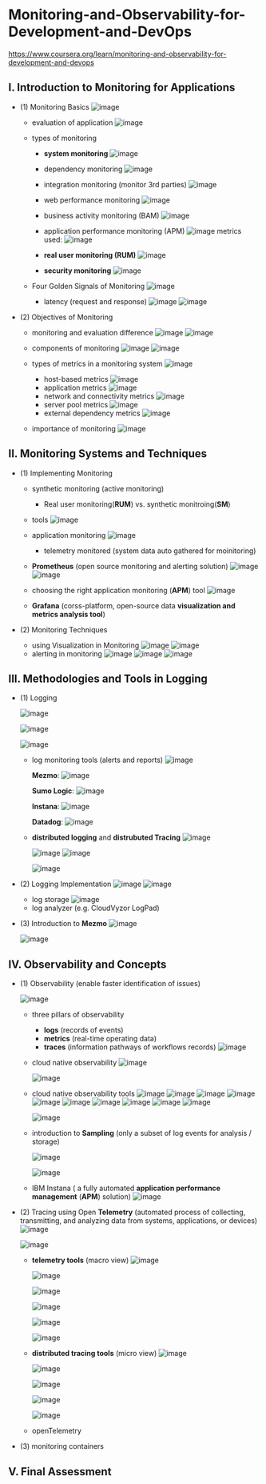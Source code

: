 # Monitoring-and-Observability-for-Development-and-DevOps
https://www.coursera.org/learn/monitoring-and-observability-for-development-and-devops

## I. Introduction to Monitoring for Applications
- (1) Monitoring Basics
  ![image](https://github.com/user-attachments/assets/4f25f8d7-79ca-45fe-a3fb-c7d6667f075a)
  - evaluation of application
    ![image](https://github.com/user-attachments/assets/aff142b5-004f-4f1c-a105-1948a639c456)

  - types of monitoring
    - **system monitoring**
      ![image](https://github.com/user-attachments/assets/1ccca0e8-2165-47ab-af89-db756960a03f)
    - dependency monitoring
      ![image](https://github.com/user-attachments/assets/7156eff5-68a3-4472-8a94-4ae87186652a)
    - integration monitoring (monitor 3rd parties)
      ![image](https://github.com/user-attachments/assets/1e5370b5-578b-454c-891c-d99641c46d1a)
    - web performance monitoring
      ![image](https://github.com/user-attachments/assets/1000ea73-f4e6-4b9a-98e0-0812030253a1)
    - business activity monitoring (BAM)
      ![image](https://github.com/user-attachments/assets/88a8561b-312c-4e27-b792-dbedcec82420)
    - application performance monitoring (APM)
      ![image](https://github.com/user-attachments/assets/2be6d359-900b-40aa-af81-7d8ed72ae869)
      metrics used:
      ![image](https://github.com/user-attachments/assets/5038589a-b2c0-4466-8451-090a278cb175)

    - **real user monitoring (RUM)**
      ![image](https://github.com/user-attachments/assets/c52741bb-b030-4013-a085-fe3a1b4c7371)
    - **security monitoring**
      ![image](https://github.com/user-attachments/assets/7c0a0278-df6d-4763-a923-e83440613115)

  - Four Golden Signals of Monitoring
     ![image](https://github.com/user-attachments/assets/386b95c9-0d75-47b9-98ca-d08b25ea9c71)
     - latency (request and response)
       ![image](https://github.com/user-attachments/assets/9b710220-d2b2-41ae-bd5f-0bd7904c3d0d)
     ![image](https://github.com/user-attachments/assets/0e34a11e-32a8-4e19-8633-2d29ec463199)

- (2) Objectives of Monitoring
  - monitoring and evaluation difference
    ![image](https://github.com/user-attachments/assets/e19759de-b292-4ab3-9cdc-96b7e2c8807a)
    ![image](https://github.com/user-attachments/assets/3333ede0-7985-4aff-a4f4-bbc9434b0be4)

  - components of monitoring
    ![image](https://github.com/user-attachments/assets/712ce8e3-dc75-4814-9046-f8895b857e68)
    ![image](https://github.com/user-attachments/assets/0ecc86ee-3a38-4d7d-8ceb-4cfbd3ec8e94)

  - types of metrics in a monitoring system
    ![image](https://github.com/user-attachments/assets/9b39da75-474f-4100-93b4-5755002b3342)
    - host-based metrics
      ![image](https://github.com/user-attachments/assets/6df5aab7-b261-4608-a0fb-cd63a56c9b42)
    - application metrics
      ![image](https://github.com/user-attachments/assets/c0418c20-b777-4480-9951-d008f3dbf1e2)
    - network and connectivity metrics
      ![image](https://github.com/user-attachments/assets/0fb6f5ec-6c64-42b2-8fd8-1f6958fdfc10)
    - server pool metrics
      ![image](https://github.com/user-attachments/assets/20867e8f-0e7c-4682-91cb-9a792312dc34)
    - external dependency metrics
      ![image](https://github.com/user-attachments/assets/631dfe20-ad2d-40cd-b1e5-9d0fb3752728)

  - importance of monitoring
    ![image](https://github.com/user-attachments/assets/399da906-e629-4e91-b5f6-5a4e55bf1568)

  
## II. Monitoring Systems and Techniques
- (1) Implementing Monitoring
  - synthetic monitoring (active monitoring)
    - Real user monitoring(**RUM**) vs. synthetic monitroing(**SM**)
  - tools
    ![image](https://github.com/user-attachments/assets/eb025438-ed3d-48b6-bf23-9bcb85f98a77)
  - application monitoring
    ![image](https://github.com/user-attachments/assets/8c0d7613-3789-4aaa-b956-93034410df2e)
    - telemetry monitored (system data auto gathered for moinitoring)
  - **Prometheus** (open source monitoring and alerting solution)
      ![image](https://github.com/user-attachments/assets/b40db4cb-f82a-4b20-b112-38afc6d1b364)
    ![image](https://github.com/user-attachments/assets/4942a546-42ca-4ca0-9c85-63fa03738d64)

  - choosing the right application monitoring (**APM**) tool
    ![image](https://github.com/user-attachments/assets/a20e3218-2590-48c9-8511-280a99c5a889)
  - **Grafana** (corss-platform, open-source data **visualization and metrics analysis tool**)
 
- (2) Monitoring Techniques
  - using Visualization in Monitoring
    ![image](https://github.com/user-attachments/assets/e7d9d2ce-c48c-493d-8a3a-092ac441d8be)
    ![image](https://github.com/user-attachments/assets/c4957430-11b5-439a-868b-52ae3fb35164)
  - alerting in monitoring
    ![image](https://github.com/user-attachments/assets/75f65afe-4ccf-4e04-a60e-c2d4b787d7a8)
    ![image](https://github.com/user-attachments/assets/77fb8dc1-f2be-4e38-9bfa-5dcfd4f93891)
    ![image](https://github.com/user-attachments/assets/69f74298-4416-46ca-863c-00ed50a900af)


## III. Methodologies and Tools in Logging
- (1) Logging
  
  
  ![image](https://github.com/user-attachments/assets/a7145c12-4294-43b4-818e-b0f087d96c09)

  ![image](https://github.com/user-attachments/assets/f983ea9a-fea1-4cfc-b6e1-af1e523faf43)

  ![image](https://github.com/user-attachments/assets/5a73c650-93b0-4050-9cb2-8a6a68ccbbb9)
  - log monitoring tools (alerts and reports)
    ![image](https://github.com/user-attachments/assets/7a22b23d-f5cd-4a7a-802e-40236e81b353)

    **Mezmo**:
    ![image](https://github.com/user-attachments/assets/a259049b-605b-4fb4-977b-f63dfa83ffe8)

    **Sumo Logic**:
    ![image](https://github.com/user-attachments/assets/1f681c53-6c71-4d03-9ff5-92e5243f16b5)

    **Instana**:
    ![image](https://github.com/user-attachments/assets/835833d6-f091-40b0-a1bd-be372795ddd1)

    **Datadog**:
    ![image](https://github.com/user-attachments/assets/e34b1fb9-a29e-4cb6-8787-36fa7aec7a70)

  - **distributed logging** and **distrubuted Tracing**
    ![image](https://github.com/user-attachments/assets/f0aa9379-c7d8-488b-8684-30ef5dc66fe6)

    ![image](https://github.com/user-attachments/assets/2a2dacaa-81a6-41e2-8afb-c45364b8378b)
    ![image](https://github.com/user-attachments/assets/6cb4641c-9302-44a9-bee1-a8c314615880)


    ![image](https://github.com/user-attachments/assets/e3c9846f-30b5-4ca5-806c-3a03d6813b0c)


  
   
    

  

    


- (2) Logging Implementation
  ![image](https://github.com/user-attachments/assets/1442c714-6b6b-4ee6-bfa4-bd932ff1235e)
  ![image](https://github.com/user-attachments/assets/570b03d8-11d1-4154-8640-9dcd2c0e4314)

  - log storage
    ![image](https://github.com/user-attachments/assets/23b9b40c-0598-46bd-af61-b638d5611e2d)
  - log analyzer (e.g. CloudVyzor LogPad)
    
- (3) Introduction to **Mezmo**
  ![image](https://github.com/user-attachments/assets/343a9886-4aa2-4bb3-9e10-1b6972cab81f)

  ![image](https://github.com/user-attachments/assets/14a3a9b8-fc82-4560-b105-843704e26f2d)

  

## IV. Observability and Concepts
- (1) Observability (enable faster identification of issues)

  ![image](https://github.com/user-attachments/assets/26ba9c7a-491b-456a-b771-850c170cb54c)

    - three pillars of observability
      - **logs** (records of events)
      - **metrics** (real-time operating data)
      - **traces** (information pathways of workflows records)
        ![image](https://github.com/user-attachments/assets/a4edae99-6d10-4f63-b7ed-489f902e3017)

    - cloud native observability
      ![image](https://github.com/user-attachments/assets/68b7f4a6-2230-45d3-ac80-4bab4fcfc7e6)

      ![image](https://github.com/user-attachments/assets/6033ef5c-bfe3-4621-8fbe-34a5b24362f0)

    - cloud native observability tools
      ![image](https://github.com/user-attachments/assets/1837eb85-2be3-4123-94ea-b1c442b74126)
      ![image](https://github.com/user-attachments/assets/ef7dcf29-3122-442b-9897-93e214879217)
      ![image](https://github.com/user-attachments/assets/bcbb2abd-6384-41f4-b1af-e6e66de178a4)
      ![image](https://github.com/user-attachments/assets/3db16160-5745-4b86-a307-ff29db324826)
      ![image](https://github.com/user-attachments/assets/061607f4-609b-4200-a7b8-e9b76e96c32f)
      ![image](https://github.com/user-attachments/assets/c918f62c-f8ee-4e18-b105-0539be4ef734)
      ![image](https://github.com/user-attachments/assets/b2cafc3f-047e-4168-ac31-248fc4cc7871)
      ![image](https://github.com/user-attachments/assets/015f85b7-bff5-4b74-80c1-ee345e914d73)
      ![image](https://github.com/user-attachments/assets/ef322620-d091-4a7b-a6ce-9b78d589203f)
      ![image](https://github.com/user-attachments/assets/084f3eb7-cf6f-4b36-9a07-bb7310da9471)

      ![image](https://github.com/user-attachments/assets/56e61a41-08a9-4df4-9c63-7899cec69b73)


    - introduction to  **Sampling** (only a subset of log events for analysis / storage)

       ![image](https://github.com/user-attachments/assets/f761f02c-549f-4fe8-92a7-2b88a2b2d4f7)

      ![image](https://github.com/user-attachments/assets/99f76938-bcb7-4fe2-8c41-2da1005eb134)


    - IBM Instana ( a fully automated **application performance management** (**APM**) solution)
      ![image](https://github.com/user-attachments/assets/797d2cc2-1e49-4bc3-b239-b6dd13bb2261)


      
    

        
      

  
  
- (2) Tracing using Open **Telemetry** (automated process of collecting, transmitting, and analyzing data from systems, applications, or devices)
  ![image](https://github.com/user-attachments/assets/26b9c3ad-1e50-4015-8efe-590a50dc003a)

  ![image](https://github.com/user-attachments/assets/fb09f487-ad54-426e-abeb-158e7060a99b)

  - **telemetry tools** (macro view)
    ![image](https://github.com/user-attachments/assets/ea91350b-a250-4dc8-af1e-87183bc5bd07)

    ![image](https://github.com/user-attachments/assets/0ddd598e-b4ae-45a9-add8-6d3f3c6401f2)

    ![image](https://github.com/user-attachments/assets/b31c5714-e69b-49c9-9e8a-42c4c1246f11)

    ![image](https://github.com/user-attachments/assets/b9c7ae81-b430-41d6-9e02-8205b2480769)

    ![image](https://github.com/user-attachments/assets/44f9d6d8-753a-4c48-a6e4-4a4a722ba57c)

    ![image](https://github.com/user-attachments/assets/51d548ac-4224-4918-9c44-b4840b2d704b)

  - **distributed tracing tools** (micro view)
    ![image](https://github.com/user-attachments/assets/eeb2d9d0-6574-40c8-81c9-41f286b6e815)

    ![image](https://github.com/user-attachments/assets/d741940e-c6d4-4e19-a890-8b419b288ca5)

    ![image](https://github.com/user-attachments/assets/62cc7297-349b-4a0e-aa94-e9be999d6d59)

    ![image](https://github.com/user-attachments/assets/b8909d32-62ff-42d7-9d99-66454684226e)

    ![image](https://github.com/user-attachments/assets/91b616be-544b-438a-9386-3c69c00e766a)

  - openTelemetry

    





  



  
- (3) monitoring containers


## V. Final Assessment
